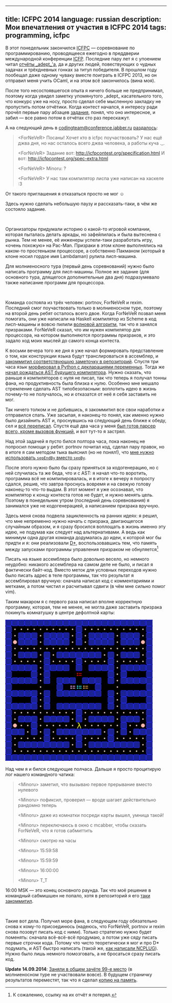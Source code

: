 ----
title: ICFPC 2014
language: russian
description: Мои впечатления от участия в ICFPC 2014
tags: programming, icfpc
----

В этот понедельник закончился [ICFPC][icfpc-wikipedia] — соревнование по
программированию, проводящееся ежегодно в преддверии международной конференции
[ICFP][icfp-wikipedia]. Последние пару лет я с упоением читал [отчёты
\_adept\_'а][adept-icfpc], да и других людей, повествующих о чудных задачах
и трёхдневных гонках за титул победителя. В прошлом году пообещал даже одному
чуваку вместе поиграть в ICFPC 2013, но он отправил меня учить OCaml, и на
этом всё закончилось (вина моя).

После того несостоявшегося опыта я ничего больше не предпринимал, поэтому когда
увидел заметку упомянутого \_adept\_ касательного того, что конкурс уже на
носу, просто сделал себе мысленную закладку не пропустить потом отчётики. Когда
контест начался, я интересу ради прочёл первые пару абзацев [задания][spec],
понял, что оно интересное, и забил — все равно потом в отчётах сто раз
перескажут.

А на следующий день в codingteam@conference.jabber.ru [раздалось][codingteam-chatlogs]:

> \<ForNeVeR\> Посаны! Хочет кто в icfpc поучаствовать? У нас ещё джва дня, но нас
>              осталось всего джва человека, а работы куча ._.
>
> \<ForNeVeR\> Задание вот: http://icfpcontest.org/specification.html
>              И вот: http://icfpcontest.org/spec-extra.html
>
> \<ForNeVeR\> Minoru: ?
>
> \<ForNeVeR\> У нас там компилятор лиспа уже написан на хаскеле :3

От такого приглашения я отказаться просто не мог ☺

Здесь нужно сделать небольшую паузу и рассказать-таки, в чём же состояло задание.

 

Организаторы придумали историю о какой-то игровой компании, которая пыталась
делать аркады, но зафейлилась и была вытеснена с рынка. Тем не менее, её
инженеры успели-таки разработать игру, «очень похожую» на Pac-Man. Призраки
в этом клоне выполнялись на каком-то простеньком процессоре, а собственно
Пакманом (который в клоне носил гордое имя Lambdaman) рулила лисп-машина.

Для молниеносного тура (первый день соревнований) нужно было написать программу
для лисп-машины. Полное же задание (для основного тура, длящегося
дополнительные два дня) подразумевало также написание программ для процессора.

 

Команда состояла из трёх человек: portnov, ForNeVeR и rexim. Последний смог
поучаствовать только в молниеносном туре, поэтому на второй день ребят осталось
всего двое. Когда ForNeVeR позвал меня помогать, они уже написали на Haskell
компилятор из Scheme в код лисп-машины и вовсю пилили [волновой
алгоритм][lee-algorithm-wikipedia], так что я занялся призраками. ForNeVeR
сказал, что им нужен компилятор для процессора, на котором выполняются
программы призраков, и это задало ход моих мыслей до самого конца контеста.

К восьми вечера того же дня я уже начал формировать представление о том, как
конструкции языка будут транслироваться в ассемблер, и [закоммитил
соответствующую заметочку
в репозиторий][0175d36dd680dadfad3f02d1c3638ec36217ff42]. Спустя три часа язык
[морфировал в Python с декларациями
переменных][15e4392f9fed96a16c8d7fbcbbfd610b82572857]. Тогда же [начал
рождаться AST будущего компилятора][c5f95589ffd8d2d328d53c05bc15c539c0d6cecb].
Нужно сказать, что раньше я компиляторов с нуля не писал, так что теперь
я получал тонны фана, но продуктивность была близка к нулю. Особенно мне мешало
стремление сделать AST типобезопасным: воплотить идею в жизнь почему-то не
получалось, но и отказатся от неё я себя заставить не мог.

Так ничего толком и не добившись, я закоммитил все свои наработки и отправился
спать. Уже засыпая, я наконец-то понял, как именно нужно было дизайнить AST и,
проснувшись на следующий день ближе к обеду, сел и [всё
переписал][22010909167ed4099b38260a9f3db165a75d1a7d]. Спустя ещё два часа
у меня [был готов парсер всего, кроме вызовов функций][8c408b046efd1ad93f71c85f7143d0912a36830b], и вот тут-то я застрял.

Над этой задачей я пусто бился полтора часа, пока наконец не попросил помощи
у ребят. portnov почитал код, сделал пару правок, но в итоге я сам методом тыка
выяснил (но не понял!), что [мне нужно использовать `sepEndBy` вместо
`sepBy`][6975898ef1b008c36670329bec33164c696af447].

После этого нужно было бы сразу приняться за кодогенерацию, но с ней случилась
та же беда, что и с AST: я начал что-то воротить, программа всё не
компилировалась, и в итоге к вечеру я попросту сдался, решив, что завтра
проснусь вовремя и на свежую голову наконец-то что-то выдам. В этот момент я уже
осознавал, что компилятор к концу контеста готов не будет, и нужно менять цель.
Поэтому в понедельник утром (последний день соревнования) я занимался уже не
кодогенерацией, а написанием призрака вручную.

Здесь меня снова подвела зацикленность на ранних идеях: я решил, что мне
непременно нужно начать с призрака, двигающегося случайным образом, и я сразу
бросился воплощать в жизнь именно эту идею, не подумав как следует над
альтернативами. А ведь как минимум одна другая команда додумалась до идеи,
к которой мог бы придти и я: они реализовали [D\*][d-star-wikipedia],
воспользовавшись тем, что память между запусками программы управления призраком
не обнуляется[^lost-report]

Писать на языке ассемблера было довольно весело, но немного неудобно: никакого
ассемблера на самом деле не было, и писал я фактически байт-код. Вместо меток
для условных переходов нужно было писать адрес в теле программы, так что
результат я ассемблировал вручную: сначала написал код с комментариями
и метками, а потом чистил и расчитывал сдвиги (в чём мне сильно помог vim).

Таким макаром я с первого раза написал вполне корректную программу, которая, тем
не менее, не могла даже заставить призрака покинуть комнатушку в центре
дефолтной карты:

<div class="center">
<img src="/images/icfpc-2014-playground.png"
    width="460px" height="440px"
    alt="Дефолтная карта с контеста" />
</div>

Над чем я и бился следующие полчаса. Дальше я просто процитирую лог нашего
командного чатика:

> \<Minoru\> заметил, что вызываю первое прерывание вместо нулевого
>
> \<Minoru\> пофиксил, проверил — вроде шагает действительно рандомно теперь
>
> \<Minoru\> даже из комнатки посреди карты вышел, умница такой!
>
> \<Minoru\> переключаюсь в окно с mcabber, чтобы сказать ForNeVeR, что я готов сабмиттить
>
> \<Minoru\> смотрю на часы
>
> \<Minoru\> 15:59:58
>
> \<Minoru\> 15:59:59
>
> \<Minoru\> 16:00:00
>
> \<Minoru\> T\_T

16:00 MSK — это конец основного раунда. Так что моё решение в командный
сабмишшен не попало, хотя в репозиторий я его [таки
закоммитил][88b212ad698d94024f8dd8a72597cbab64ac177c].

 

Такие вот дела. Получил море фана, в следующем году обязательно снова к кому-то
присоединюсь (надеюсь, что ForNeVeR, portnov и rexim снова позовут писать код
с ними). Только стратегию нужно будет поменять: сначала всё-всё-всё продумаю,
а потом уже сяду писать первые строчки кода. Потому что чисто теоретически
я мог и про D\* подумать, и AST быстро написать (такой же, [как написали
NCPLUG][ncplug-a705736385d90527eca32ca0593096a903d32a8c]). Нужно было лишь
немного помозговать, а не бросаться сразу писать код.

**Update 14.09.2014**: [Заняли в общем зачёте 99-е место][results] (в
молниеносном туре не участвовали вовсе). В будущем страничку результатов
переместят, так что я сделал [копию на память][results-mirror].

[icfpc-wikipedia]: https://en.wikipedia.org/wiki/ICFPC
    "ICFP Programming Contest — Wikipedia"
[icfp-wikipedia]: https://en.wikipedia.org/wiki/ICFP
    "International Conference on Functional Programming — Wikipedia"
[adept-icfpc]: http://users.livejournal.com/_adept_/tag/icfpc
    "_adept_'s LiveJournal — ICFPC tag"
[spec]: /misc/icfpc-2014-specification.html
    "ICFP Programming Contest 2014 Specificaton"
[spec-extra]: /misc/icfpc-2014-specification-extra.html
    "ICFP Programming Contest 2014 Additional Specificaton"
[codingteam-chatlogs]: http://0xd34df00d.me/logs/chat/codingteam@conference.jabber.ru/2014/07/26.html#17:17:17
    "codingteam@conference.jabber.ru logs — 26 July 2014"
[lee-algorithm-wikipedia]: https://ru.wikipedia.org/wiki/Волновой_алгоритм
    "Алгоритм Ли — Википедия"
[d-star-wikipedia]: https://en.wikipedia.org/wiki/D*
    "D* — Wikipedia"
[results]: http://icfpcontest.org/results.html
    "ICFPC 2014 — Results"
[results-mirror]: /misc/icfpc-2014-results.html
    "IFCPC 2014 — Results"

[0175d36dd680dadfad3f02d1c3638ec36217ff42]: https://github.com/codingteam/icfpc-2014/commit/0175d36dd680dadfad3f02d1c3638ec36217ff42
    "codingteam/icfpc-2014 — Commit 0175d36dd680dadfad3f02d1c3638ec36217ff42"
[15e4392f9fed96a16c8d7fbcbbfd610b82572857]: https://github.com/codingteam/icfpc-2014/commit/15e4392f9fed96a16c8d7fbcbbfd610b82572857
    "codingteam/icfpc-2014 — Commit 15e4392f9fed96a16c8d7fbcbbfd610b82572857"
[c5f95589ffd8d2d328d53c05bc15c539c0d6cecb]: https://github.com/codingteam/icfpc-2014/commit/c5f95589ffd8d2d328d53c05bc15c539c0d6cecb
    "codingteam/icfpc-2014 — Commit c5f95589ffd8d2d328d53c05bc15c539c0d6cecb"
[22010909167ed4099b38260a9f3db165a75d1a7d]: https://github.com/codingteam/icfpc-2014/commit/22010909167ed4099b38260a9f3db165a75d1a7d
    "codingteam/icfpc-2014 — Commit 22010909167ed4099b38260a9f3db165a75d1a7d"
[6975898ef1b008c36670329bec33164c696af447]: https://github.com/codingteam/icfpc-2014/commit/6975898ef1b008c36670329bec33164c696af447
    "codingteam/icfpc-2014 — Commit 6975898ef1b008c36670329bec33164c696af447"
[88b212ad698d94024f8dd8a72597cbab64ac177c]: https://github.com/codingteam/icfpc-2014/commit/88b212ad698d94024f8dd8a72597cbab64ac177c
    "codingteam/icfpc-2014 — Commit 88b212ad698d94024f8dd8a72597cbab64ac177c"
[8c408b046efd1ad93f71c85f7143d0912a36830b]: https://github.com/codingteam/icfpc-2014/commit/8c408b046efd1ad93f71c85f7143d0912a36830b
    "codingteam/icfpc-2014 — Commit 8c408b046efd1ad93f71c85f7143d0912a36830b"

[ncplug-a705736385d90527eca32ca0593096a903d32a8c]: https://bitbucket.org/gltronred/ncplug-icfpc-2014/src/098a69c1644c4155a60e07369822ac84cb5e4a14/ghc-asm/GHC/Assembler.hs?at=master
    "ncplug-icfpc-2014 — Commit a705736385d90527eca32ca0593096a903d32a8c"

[^lost-report]: К сожалению, ссылку на их отчёт я потерял.

